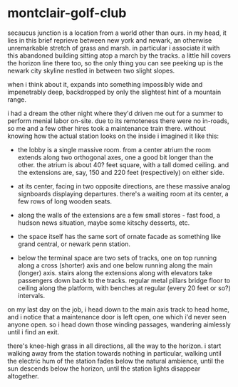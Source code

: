 # montclair-golf-club

secaucus junction is a location from a world other than ours. in my head, it lies in this brief reprieve between new york and newark, an otherwise unremarkable stretch of grass and marsh. in particular i associate it with this abandoned building sitting atop a march by the tracks. a little hill covers the horizon line there too, so the only thing you can see peeking up is the newark city skyline nestled in between two slight slopes.

when i think about it, expands into something impossibly wide and impenetrably deep, backdropped by only the slightest hint of a mountain range.

i had a dream the other night where they'd driven me out for a summer to perform menial labor on-site. due to its remoteness there were no in-roads, so me and a few other hires took a maintenance train there. without knowing how the actual station looks on the inside i imagined it like this:

- the lobby is a single massive room. from a center atrium the room extends along two orthogonal axes, one a good bit longer than the other. the atrium is about 40? feet square, with a tall domed ceiling. and the extensions are, say, 150 and 220 feet (respectively) on either side.

- at its center, facing in two opposite directions, are these massive analog signboards displaying departures. there's a waiting room at its center, a few rows of long wooden seats.

- along the walls of the extensions are a few small stores - fast food, a hudson news situation, maybe some kitschy desserts, etc.

- the space itself has the same sort of ornate facade as something like grand central, or newark penn station.

- below the terminal space are two sets of tracks, one on top running along a cross (shorter) axis and one below running along the main (longer) axis. stairs along the extensions along with elevators take passengers down back to the tracks. regular metal pillars bridge floor to ceiling along the platform, with benches at regular (every 20 feet or so?) intervals.

on my last day on the job, i head down to the main axis track to head home, and i notice that a maintenance door is left open, one which i'd never seen anyone open. so i head down those winding passages, wandering aimlessly until i find an exit.

there's knee-high grass in all directions, all the way to the horizon. i start walking away from the station towards nothing in particular, walking until the electric hum of the station fades below the natural ambience, until the sun descends below the horizon, until the station lights disappear altogether.
